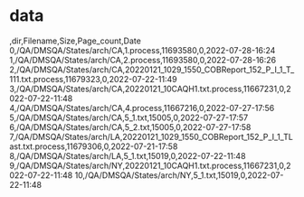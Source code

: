 # data
,dir,Filename,Size,Page_count,Date
0,/QA/DMSQA/States/arch/CA,1.process,11693580,0,2022-07-28-16:24
1,/QA/DMSQA/States/arch/CA,2.process,11693580,0,2022-07-28-16:26
2,/QA/DMSQA/States/arch/CA,20220121_1029_1550_COBReport_152_P_I_1_T_111.txt.process,11679323,0,2022-07-22-11:49
3,/QA/DMSQA/States/arch/CA,20220121_10CAQH1.txt.process,11667231,0,2022-07-22-11:48
4,/QA/DMSQA/States/arch/CA,4.process,11667216,0,2022-07-27-17:56
5,/QA/DMSQA/States/arch/CA,5_1.txt,15005,0,2022-07-27-17:57
6,/QA/DMSQA/States/arch/CA,5_2.txt,15005,0,2022-07-27-17:58
7,/QA/DMSQA/States/arch/LA,20220121_1029_1550_COBReport_152_P_I_1_TLast.txt.process,11679306,0,2022-07-21-17:58
8,/QA/DMSQA/States/arch/LA,5_1.txt,15019,0,2022-07-22-11:48
9,/QA/DMSQA/States/arch/NY,20220121_10CAQH1.txt.process,11667231,0,2022-07-22-11:48
10,/QA/DMSQA/States/arch/NY,5_1.txt,15019,0,2022-07-22-11:48
